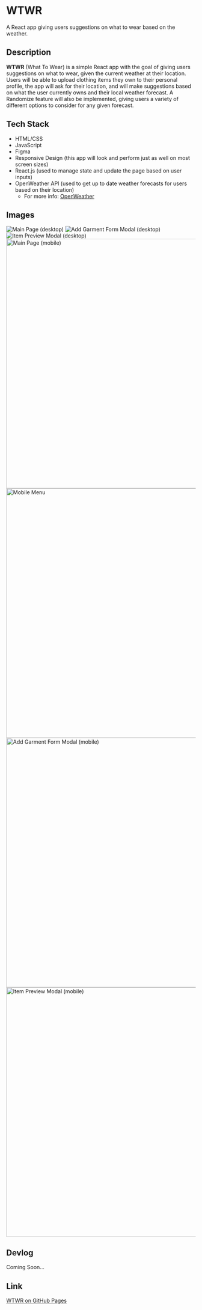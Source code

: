 # WTWR

A React app giving users suggestions on what to wear based on the weather.

## Description

**WTWR** (What To Wear) is a simple React app with the goal of giving users suggestions on what to wear, given the current weather at their location. Users will be able to upload clothing items they own to their personal profile, the app will ask for their location, and will make suggestions based on what the user currently owns and their local weather forecast. A Randomize feature will also be implemented, giving users a variety of different options to consider for any given forecast.

## Tech Stack

- HTML/CSS
- JavaScript
- Figma
- Responsive Design (this app will look and perform just as well on most screen sizes)
- React.js (used to manage state and update the page based on user inputs)
- OpenWeather API (used to get up to date weather forecasts for users based on their location)
  - For more info: [OpenWeather](https://openweathermap.org/)

## Images

![Main Page (desktop)](./public/readme-images/desktop-main-page.png)
![Add Garment Form Modal (desktop)](./public/readme-images/desktop-add-garment-form.png)
![Item Preview Modal (desktop)](./public/readme-images/desktop-item-preview.png)
<img src="./public/readme-images/mobile-main.jpg" alt="Main Page (mobile)" height="664px">
<img src="./public/readme-images/mobile-menu.jpg" alt="Mobile Menu" height="664px">
<img src="./public/readme-images/mobile-add-garment-form.jpg" alt="Add Garment Form Modal (mobile)" height="664px">
<img src="./public/readme-images/mobile-item-preview.jpg" alt="Item Preview Modal (mobile)" height="664px">

## Devlog
Coming Soon...

## Link

[WTWR on GitHub Pages](https://julesdowork.github.io/se_project_react)
